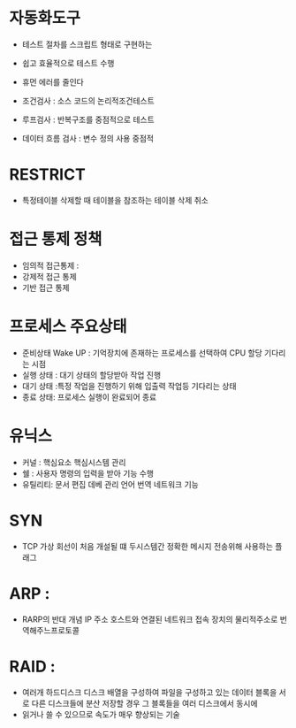 # 자동화도구 
- 테스트 절차를 스크립트 형태로 구현하는 
- 쉽고 효율적으로 테스트 수행 
- 휴먼 에러를 줄인다


- 조건검사 : 소스 코드의 논리적조건테스트
- 루프검사 : 반복구조를 중점적으로 테스트
- 데이터 흐름 검사 : 변수 정의 사용 중점적


# RESTRICT 
- 특정테이블 삭제할 때 테이블을 참조하는 테이블 삭제 취소

# 접근 통제 정책 
- 임의적 접근통제 : 
- 강제적 접근 통제
- 기반 접근 통제



# 프로세스 주요상태 
- 준비상태 Wake UP : 기억장치에 존재하는 프로세스를 선택하여 CPU 할당 기다리는 시점
- 실행 상태 : 대기 상태의 할당받아 작업 진행
- 대기 상태 :특정 작업을 진행하기 위해 입출력 작업등 기다리는 상태
- 종료 상태: 프로세스 실행이 완료되어 종료


# 유닉스 
- 커널 : 핵심요소 핵심시스템 관리
- 쉘 : 사용자 명령의 입력을 받아 기능 수행 
- 유틸리티: 문서 편집 데베 관리 언어 번역 네트워크 기능


# SYN 
- TCP 가상 회선이 처음 개설될 떄 두시스템간 정확한 메시지 전송위해 사용하는 플래그


# ARP :
- RARP의 반대 개념 IP 주소 호스트와 연결된 네트워크 접속 장치의 물리적주소로 번역해주느프로토콜


# RAID : 
- 여러개 하드디스크 디스크 배열을 구성하여 파일을 구성하고 있는 데이터 블록을 서로 다른 디스크들에 분산 저장할 경우 그 블록들을 여러 디스크에서 동시에 
- 읽거나 쓸 수 있으므로 속도가 매우 향상되는 기술 




